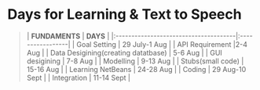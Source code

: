 # Days for Learning & Text  to Speech #

> | **FUNDAMENTS**                        | **DAYS**         |
|:--------------------------------------|:-----------------|
> | Goal Setting                        | 29 July-1 Aug  |
> | API Requirement                     |2-4 Aug         |
> | Data Desigining(creating datatbase) | 5-6 Aug        |
> | GUI desigining                      | 7-8 Aug        |
> | Modelling                           | 9-13 Aug       |
> | Stubs(small code)                   | 15-16 Aug      |
> | Learning NetBeans                   | 24-28 Aug      |
> | Coding                              | 29 Aug-10 Sept |
> | Integration                          | 11-14 Sept     |